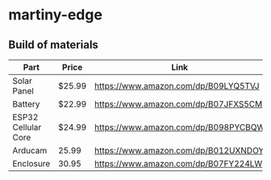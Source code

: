# martiny-edge



## Build of materials

| Part   |  Price  |  Link  |
|---|---|---|
| Solar Panel  | $25.99  | https://www.amazon.com/dp/B09LYQ5TVJ  |
| Battery |  $22.99 |  https://www.amazon.com/dp/B07JFXS5CM  |
| ESP32 Cellular Core  | $24.99  | https://www.amazon.com/dp/B098PYCBQW  |
| Arducam  | 25.99  |  https://www.amazon.com/dp/B012UXNDOY |
| Enclosure | 30.95 | https://www.amazon.com/dp/B07FY224LW |
